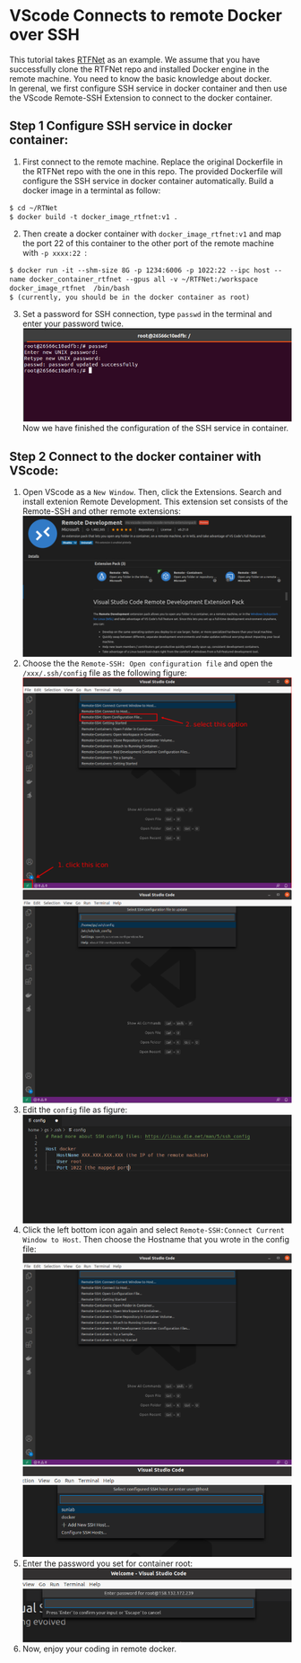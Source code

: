 # VScode Connects to remote Docker over SSH
This tutorial takes [RTFNet](https://github.com/yuxiangsun/RTFNet) as an example. We assume that you have successfully clone the RTFNet repo and installed Docker engine in the remote machine. You need to know the basic knowledge about docker.     
In gerenal, we first configure SSH service in docker container and then use the VScode Remote-SSH Extension to connect to the docker container.    
## Step 1 Configure SSH service in docker container:   
1. First connect to the remote machine. Replace the original Dockerfile in the RTFNet repo with the one in this repo. The provided Dockerfile will configure the SSH service in docker container automatically. Build a docker image in a termintal as follow:   
```
$ cd ~/RTNet
$ docker build -t docker_image_rtfnet:v1 .
```    
2. Then create a docker container with ```docker_image_rtfnet:v1``` and map the port 22 of this container to the other port of the remote machine with ```-p xxxx:22 ```:     
```
$ docker run -it --shm-size 8G -p 1234:6006 -p 1022:22 --ipc host --name docker_container_rtfnet --gpus all -v ~/RTFNet:/workspace docker_image_rtfnet  /bin/bash   
$ (currently, you should be in the docker container as root)
```     
3. Set a password for SSH connection, type ```passwd``` in the terminal and enter your password twice.      
![pic1](pictures/change_passwd.png)     
Now we have finished the configuration of the  SSH service in container.    

## Step 2 Connect to the docker container with VScode:     
1. Open VScode as a ```New Window```. Then, click the Extensions. Search and install extenion Remote Development. This extension set consists of the Remote-SSH and other remote extensions:    
![pic2](pictures/Remote_Development.png)    
2. Choose the the ```Remote-SSH: Open configuration file``` and open the ```/xxx/.ssh/config``` file as the following figure:    
![pic3](pictures/SSH_config.png)     
![pic4](pictures/SSH_config2.png)     
3. Edit the ```config``` file as figure:   
![pic5](pictures/SSH_config3.png)     
4. Click the left bottom icon again and select ```Remote-SSH:Connect Current Window to Host```. Then choose the Hostname that you wrote in the config file:        
![pic6](pictures/SSH_config4.png)     
![pic7](pictures/SSH_config5.png)    
5. Enter the password you set for container root:      
![pic8](pictures/SSH_config6.png)       
6. Now, enjoy your coding in remote docker.

